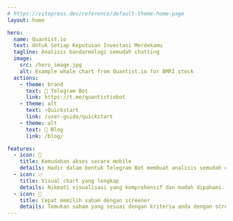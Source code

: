 ```yaml
---
# https://vitepress.dev/reference/default-theme-home-page
layout: home

hero:
  name: Quantist.io
  text: Untuk Setiap Keputusan Investasi Merdekamu
  tagline: Analisis bandarmologi semudah chatting
  image:
    src: /hero_image.jpg
    alt: Example whale chart from Quantist.io for BMRI stock
  actions:
    - theme: brand
      text: 🤖 Telegram Bot
      link: https://t.me/quantistiobot
    - theme: alt
      text: ⚡Quickstart
      link: /user-guide/quickstart
    - theme: alt
      text: 📑 Blog
      link: /blog/

features:
  - icon: 📱
    title: Kemudahan akses secara mobile
    details: Hadir dalam bentuk Telegram Bot membuat analisis semudah chatting di genggaman anda, kapanpun dan dimanapun.
  - icon: 📈
    title: Visual chart yang lengkap
    details: Nikmati visualisasi yang komprehensif dan mudah dipahami. Gunakan whale flow, volume profile, komposisi pemegang saham, dan lainnya untuk membantu keputusan investasi.
  - icon: 🔎
    title: Cepat memilih saham dengan screener
    details: Temukan saham yang sesuai dengan kriteria anda dengan screener Most Accumulated, Breakout, Around Volume Profile, dan masih banyak lagi.
---
```


<style>
:root {
  --vp-home-hero-name-color: transparent;
  --vp-home-hero-name-background: -webkit-linear-gradient(-45deg, #8f33ff 10%, #8acdea 70%, #3ef4a8);

  --vp-home-hero-image-background-image: linear-gradient(-45deg, #8f33ff, #8acdea, #3ef4a8);
  --vp-home-hero-image-filter: blur(44px);
}
</style>